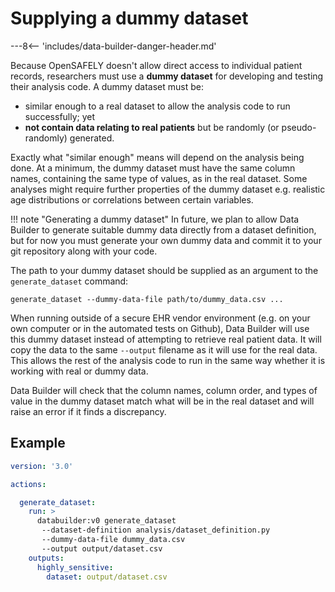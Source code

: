 # Supplying a dummy dataset

---8<-- 'includes/data-builder-danger-header.md'

Because OpenSAFELY doesn't allow direct access to individual patient
records, researchers must use a **dummy dataset** for developing and
testing their analysis code.
A dummy dataset must be:

 * similar enough to a real dataset to allow the analysis code to run
   successfully; yet
 * **not contain data relating to real patients** but be randomly (or
   pseudo-randomly) generated.

Exactly what "similar enough" means will depend on the analysis being
done.
At a minimum, the dummy dataset must have the same column names,
containing the same type of values, as in the real dataset.
Some analyses might require further properties of the dummy dataset e.g.
realistic age distributions or correlations between certain variables.

!!! note "Generating a dummy dataset"
    In future, we plan to allow Data Builder to generate suitable dummy
    data directly from a dataset definition, but for now you must generate
    your own dummy data and commit it to your git repository along with
    your code.

The path to your dummy dataset should be supplied as an argument to the
`generate_dataset` command:
```
generate_dataset --dummy-data-file path/to/dummy_data.csv ...
```

When running outside of a secure EHR vendor environment (e.g. on your
own computer or in the automated tests on Github), Data Builder
will use this dummy dataset instead of attempting to retrieve real
patient data.
It will copy the data to the same `--output` filename as it will use for
the real data.
This allows the rest of the analysis code to run in the same way whether
it is working with real or dummy data.

Data Builder will check that the column names, column order, and types
of value in the dummy dataset match what will be in the real dataset and
will raise an error if it finds a discrepancy.


## Example

```yaml title="Minimal Data Builder project YAML example"
version: '3.0'

actions:

  generate_dataset:
    run: >
      databuilder:v0 generate_dataset
       --dataset-definition analysis/dataset_definition.py
       --dummy-data-file dummy_data.csv
       --output output/dataset.csv
    outputs:
      highly_sensitive:
        dataset: output/dataset.csv
```
